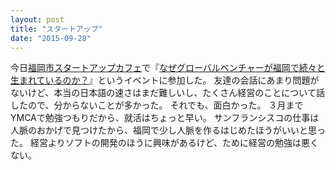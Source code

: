 ```yaml
---
layout: post
title: "スタートアップ"
date: "2015-09-28"
---
```

今日[福岡市スタートアップカフェ][startupcafe]で『[なぜグローバルベンチャーが福岡で続々と生まれているのか？][globalventure]』というイベントに参加した。
友達の会話にあまり問題がないけど、本当の日本語の速さはまだ難しいし、たくさん経営のことについて話したので、分からないことが多かった。
それでも、面白かった。
３月までYMCAで勉強つもりだから、就活はちょっと早い。
サンフランシスコの仕事は人脈のおかげで見つけたから、福岡で少し人脈を作るはじめたほうがいいと思った。
経営よりソフトの開発のほうに興味があるけど、ために経営の勉強は悪くない。

[startupcafe]: http://www.startupcafe.jp/
[globalventure]: https://www.facebook.com/events/1664277563806631/
